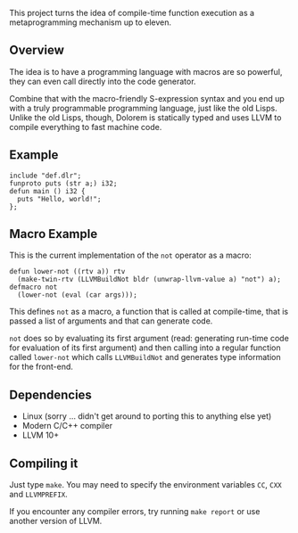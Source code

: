 This project turns the idea of compile-time function execution as a metaprogramming
mechanism up to eleven.

## Overview
The idea is to have a programming language with macros are so powerful, they
can even call directly into the code generator.

Combine that with the macro-friendly S-expression syntax and you end up with a truly
programmable programming language, just like the old Lisps. Unlike the old Lisps,
though, Dolorem is statically typed and uses LLVM to compile everything to fast machine code.

## Example
```
include "def.dlr";
funproto puts (str a;) i32;
defun main () i32 {
  puts "Hello, world!";
};
```

## Macro Example
This is the current implementation of the `not` operator as a macro:
```
defun lower-not ((rtv a)) rtv
  (make-twin-rtv (LLVMBuildNot bldr (unwrap-llvm-value a) "not") a);
defmacro not
  (lower-not (eval (car args)));
```

This defines `not` as a macro, a function that is called at compile-time, that
is passed a list of arguments and that can generate code.

`not` does so by evaluating its first argument (read: generating run-time code
for evaluation of its first argument) and then calling into a regular function
called `lower-not` which calls `LLVMBuildNot` and generates type information
for the front-end.

## Dependencies
* Linux (sorry … didn't get around to porting this to anything else yet)
* Modern C/C++ compiler
* LLVM 10+

## Compiling it
Just type `make`. You may need to specify the environment variables `CC`, `CXX` and `LLVMPREFIX`.

If you encounter any compiler errors, try running `make report` or use another version of LLVM.
